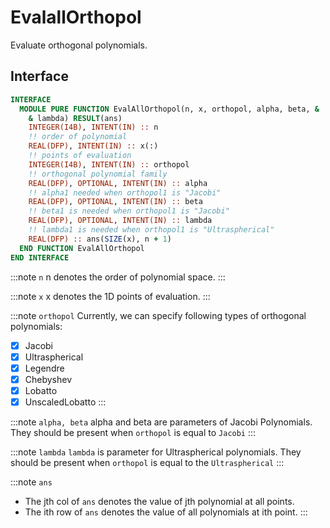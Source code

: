 # EvalallOrthopol

Evaluate orthogonal polynomials.

## Interface

```fortran
INTERFACE
  MODULE PURE FUNCTION EvalAllOrthopol(n, x, orthopol, alpha, beta, &
    & lambda) RESULT(ans)
    INTEGER(I4B), INTENT(IN) :: n
    !! order of polynomial
    REAL(DFP), INTENT(IN) :: x(:)
    !! points of evaluation
    INTEGER(I4B), INTENT(IN) :: orthopol
    !! orthogonal polynomial family
    REAL(DFP), OPTIONAL, INTENT(IN) :: alpha
    !! alpha1 needed when orthopol1 is "Jacobi"
    REAL(DFP), OPTIONAL, INTENT(IN) :: beta
    !! beta1 is needed when orthopol1 is "Jacobi"
    REAL(DFP), OPTIONAL, INTENT(IN) :: lambda
    !! lambda1 is needed when orthopol1 is "Ultraspherical"
    REAL(DFP) :: ans(SIZE(x), n + 1)
  END FUNCTION EvalAllOrthopol
END INTERFACE
```

:::note `n`
n denotes the order of polynomial space.
:::

:::note `x`
x denotes the 1D points of evaluation.
:::

:::note `orthopol`
Currently, we can specify following types of orthogonal polynomials:

- [x] Jacobi
- [x] Ultraspherical
- [x] Legendre
- [x] Chebyshev
- [x] Lobatto
- [x] UnscaledLobatto
      :::

:::note `alpha, beta`
alpha and beta are parameters of Jacobi Polynomials. They should be present when `orthopol` is equal to `Jacobi`
:::

:::note `lambda`
`lambda` is parameter for Ultraspherical polynomials. They should be present when `orthopol` is equal to the `Ultraspherical`
:::

:::note `ans`

- The jth col of `ans` denotes the value of jth polynomial at all points.
- The ith row of `ans` denotes the value of all polynomials at ith point.
  :::
